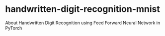# handwritten-digit-recognition-mnist
About Handwritten Digit Recognition using Feed Forward Neural Network in PyTorch 
